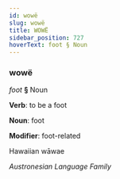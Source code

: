 ```yaml
---
id: wowë
slug: wowë
title: WOWË
sidebar_position: 727
hoverText: foot § Noun
---
```


### wowë

*foot* **§** Noun

**Verb**: to be a foot

**Noun**: foot

**Modifier**: foot-related

Hawaiian wāwae 

*Austronesian Language Family*